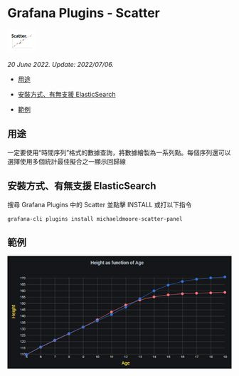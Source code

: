 # Grafana Plugins - Scatter

![img](Scatter_icon.png)

*20 June 2022. Update: 2022/07/06.*

* [用途](#use)

* [安裝方式、有無支援 ElasticSearch](#install)

* [範例](#example)

<h2 id="use">用途</h2>

一定要使用“時間序列”格式的數據查詢，將數據繪製為一系列點。每個序列還可以選擇使用多個統計最佳擬合之一顯示回歸線

<h2 id="install">安裝方式、有無支援 ElasticSearch</h2>

搜尋 Grafana Plugins 中的 Scatter 並點擊 INSTALL 或打以下指令

    grafana-cli plugins install michaeldmoore-scatter-panel

<h2 id="example">範例</h2>

![img](Scatter.png)

